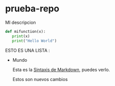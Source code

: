 # prueba-repo
MI descripcion 

```python
def mifunction(x):
   print(x)
   print("Hello World")
```

ESTO ES UNA LISTA :
- Mundo

  Esta es la [Sintaxis de Markdown](https://es.wikipedia.org/wiki/Markdown), puedes verlo.
  
  Estos son nuevos cambios
